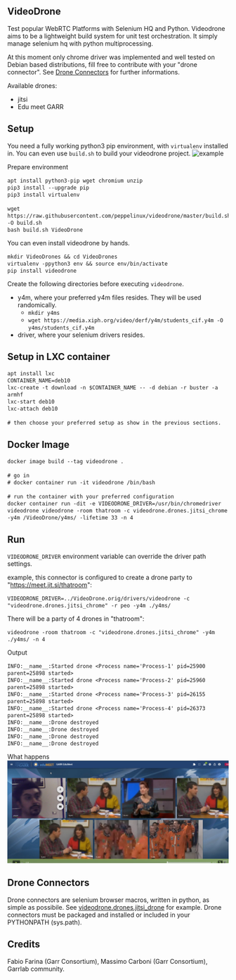 VideoDrone
----------

Test popular WebRTC Platforms with Selenium HQ and Python.
Videodrone aims to be a lightweight build system for unit test orchestration.
It simply manage selenium hq with python multiprocessing.

At this moment only chrome driver was implemented and well tested on Debian based distributions, 
fill free to contribute with your "drone connector". See [Drone Connectors](#drone-connectors) for further informations.

Available drones:
- jitsi
- Edu meet GARR


Setup
-----

You need a fully working python3 pip environment, with `virtualenv` installed in.
You can even use `build.sh` to build your videodrone project.
![example](gallery/videodrone_autobuild.3-min.gif)


Prepare environment
````
apt install python3-pip wget chromium unzip
pip3 install --upgrade pip
pip3 install virtualenv

wget https://raw.githubusercontent.com/peppelinux/videodrone/master/build.sh -O build.sh
bash build.sh VideoDrone
````

You can even install videodrone by hands.

````
mkdir VideoDrones && cd VideoDrones
virtualenv -ppython3 env && source env/bin/activate
pip install videodrone
````

Create the following directories before executing `videodrone`.

- y4m, where your preferred y4m files resides. They will be used randomically.
  - `mkdir y4ms`
  - `wget https://media.xiph.org/video/derf/y4m/students_cif.y4m -O y4ms/students_cif.y4m`
- driver, where your selenium drivers resides.


Setup in LXC container
----------------------

````
apt install lxc
CONTAINER_NAME=deb10
lxc-create -t download -n $CONTAINER_NAME -- -d debian -r buster -a armhf
lxc-start deb10
lxc-attach deb10

# then choose your preferred setup as show in the previous sections.
````

Docker Image
------------

````
docker image build --tag videodrone .

# go in
# docker container run -it videodrone /bin/bash

# run the container with your preferred configuration
docker container run -dit -e VIDEODRONE_DRIVER=/usr/bin/chromedriver videodrone videodrone -room thatroom -c videodrone.drones.jitsi_chrome -y4m /VideoDrone/y4ms/ -lifetime 33 -n 4
````

Run
---

`VIDEODRONE_DRIVER` environment variable can override the driver path settings.

example, this connector is configured to create a drone party to "https://meet.jit.si/thatroom":
````
VIDEODRONE_DRIVER=../VideoDrone.orig/drivers/videodrone -c "videodrone.drones.jitsi_chrome" -r peo -y4m ./y4ms/
````

There will be a party of 4 drones in "thatroom":
````
videodrone -room thatroom -c "videodrone.drones.jitsi_chrome" -y4m ./y4ms/ -n 4
````

Output
````
INFO:__name__:Started drone <Process name='Process-1' pid=25900 parent=25898 started>
INFO:__name__:Started drone <Process name='Process-2' pid=25960 parent=25898 started>
INFO:__name__:Started drone <Process name='Process-3' pid=26155 parent=25898 started>
INFO:__name__:Started drone <Process name='Process-4' pid=26373 parent=25898 started>
INFO:__name__:Drone destroyed
INFO:__name__:Drone destroyed
INFO:__name__:Drone destroyed
INFO:__name__:Drone destroyed
````

What happens
![example](gallery/1.png)


Drone Connectors
----------------

Drone connectors are selenium browser macros, written in python, as simple as possibile.
See [videodrone.drones.jitsi_drone](src/videodrone/drones/jitsi_chrome.py) for example.
Drone connectors must be packaged and installed or included in your PYTHONPATH (sys.path).


Credits
-------

Fabio Farina (Garr Consortium), Massimo Carboni (Garr Consortium), Garrlab community.
